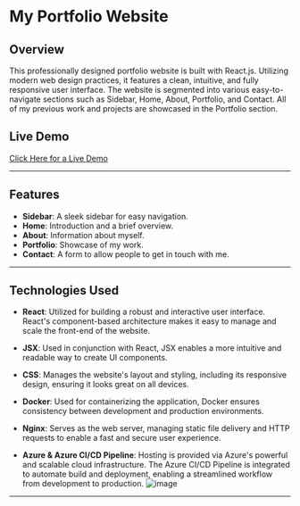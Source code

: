 # My Portfolio Website

## Overview
This professionally designed portfolio website is built with React.js. Utilizing modern web design practices, it features a clean, intuitive, and fully responsive user interface. The website is segmented into various easy-to-navigate sections such as Sidebar, Home, About, Portfolio, and Contact. All of my previous work and projects are showcased in the Portfolio section.

## Live Demo
[Click Here for a Live Demo](#)

---

## Features
- **Sidebar**: A sleek sidebar for easy navigation.
- **Home**: Introduction and a brief overview.
- **About**: Information about myself.
- **Portfolio**: Showcase of my work.
- **Contact**: A form to allow people to get in touch with me.

---

## Technologies Used
- **React**: Utilized for building a robust and interactive user interface. React's component-based architecture makes it easy to manage and scale the front-end of the website.

- **JSX**: Used in conjunction with React, JSX enables a more intuitive and readable way to create UI components.

- **CSS**: Manages the website's layout and styling, including its responsive design, ensuring it looks great on all devices.

- **Docker**: Used for containerizing the application, Docker ensures consistency between development and production environments.

- **Nginx**: Serves as the web server, managing static file delivery and HTTP requests to enable a fast and secure user experience.

- **Azure & Azure CI/CD Pipeline**: Hosting is provided via Azure's powerful and scalable cloud infrastructure. The Azure CI/CD Pipeline is integrated to automate build and deployment, enabling a streamlined workflow from development to production.
  ![image](https://github.com/ZRQ-rikkie/portfolio/assets/74203373/0595898c-d6c5-4241-bc36-c3d5f15d47f5)




---





